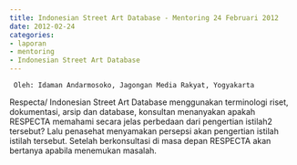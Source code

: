 ```yaml
---
title: Indonesian Street Art Database - Mentoring 24 Februari 2012
date: 2012-02-24
categories:
- laporan
- mentoring
- Indonesian Street Art Database
---
```


     Oleh: Idaman Andarmosoko, Jagongan Media Rakyat, Yogyakarta 

Respecta/ Indonesian Street Art Database menggunakan terminologi riset, dokumentasi, arsip dan database, konsultan menanyakan apakah RESPECTA memahami secara jelas perbedaan dari pengertian istilah2 tersebut? Lalu penasehat menyamakan persepsi akan pengertian istilah istilah tersebut. Setelah berkonsultasi di masa depan RESPECTA akan bertanya apabila menemukan masalah. 
